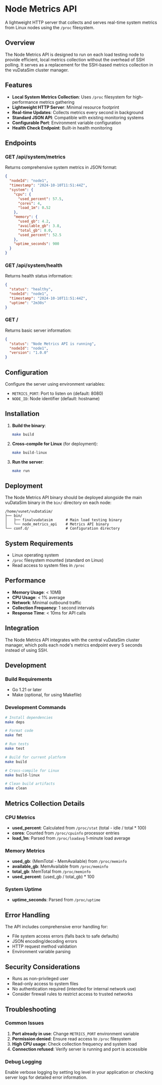 # Node Metrics API

A lightweight HTTP server that collects and serves real-time system metrics from Linux nodes using the `/proc` filesystem.

## Overview

The Node Metrics API is designed to run on each load testing node to provide efficient, local metrics collection without the overhead of SSH polling. It serves as a replacement for the SSH-based metrics collection in the vuDataSim cluster manager.

## Features

- **Local System Metrics Collection**: Uses `/proc` filesystem for high-performance metrics gathering
- **Lightweight HTTP Server**: Minimal resource footprint
- **Real-time Updates**: Collects metrics every second in background
- **Standard JSON API**: Compatible with existing monitoring systems
- **Configurable Port**: Environment variable configuration
- **Health Check Endpoint**: Built-in health monitoring

## Endpoints

### GET /api/system/metrics

Returns comprehensive system metrics in JSON format:

```json
{
  "nodeId": "node1",
  "timestamp": "2024-10-10T11:51:44Z",
  "system": {
    "cpu": {
      "used_percent": 57.5,
      "cores": 4,
      "load_1m": 0.52
    },
    "memory": {
      "used_gb": 4.2,
      "available_gb": 3.8,
      "total_gb": 8.0,
      "used_percent": 52.5
    },
    "uptime_seconds": 900
  }
}
```

### GET /api/system/health

Returns health status information:

```json
{
  "status": "healthy",
  "nodeId": "node1",
  "timestamp": "2024-10-10T11:51:44Z",
  "uptime": "2m30s"
}
```

### GET /

Returns basic server information:

```json
{
  "status": "Node Metrics API is running",
  "nodeId": "node1",
  "version": "1.0.0"
}
```

## Configuration

Configure the server using environment variables:

- `METRICS_PORT`: Port to listen on (default: 8080)
- `NODE_ID`: Node identifier (default: hostname)

## Installation

1. **Build the binary**:
   ```bash
   make build
   ```

2. **Cross-compile for Linux** (for deployment):
   ```bash
   make build-linux
   ```

3. **Run the server**:
   ```bash
   make run
   ```

## Deployment

The Node Metrics API binary should be deployed alongside the main vuDataSim binary in the `bin/` directory on each node:

```
/home/vunet/vuDataSim/
├── bin/
│   ├── finalvudatasim      # Main load testing binary
│   └── node_metrics_api    # Metrics API binary
└── conf.d/                 # Configuration directory
```

## System Requirements

- Linux operating system
- `/proc` filesystem mounted (standard on Linux)
- Read access to system files in `/proc`

## Performance

- **Memory Usage**: < 10MB
- **CPU Usage**: < 1% average
- **Network**: Minimal outbound traffic
- **Collection Frequency**: 1 second intervals
- **Response Time**: < 10ms for API calls

## Integration

The Node Metrics API integrates with the central vuDataSim cluster manager, which polls each node's metrics endpoint every 5 seconds instead of using SSH.

## Development

### Build Requirements

- Go 1.21 or later
- Make (optional, for using Makefile)

### Development Commands

```bash
# Install dependencies
make deps

# Format code
make fmt

# Run tests
make test

# Build for current platform
make build

# Cross-compile for Linux
make build-linux

# Clean build artifacts
make clean
```

## Metrics Collection Details

### CPU Metrics

- **used_percent**: Calculated from `/proc/stat` (total - idle / total * 100)
- **cores**: Counted from `/proc/cpuinfo` processor entries
- **load_1m**: Parsed from `/proc/loadavg` 1-minute load average

### Memory Metrics

- **used_gb**: (MemTotal - MemAvailable) from `/proc/meminfo`
- **available_gb**: MemAvailable from `/proc/meminfo`
- **total_gb**: MemTotal from `/proc/meminfo`
- **used_percent**: (used_gb / total_gb) * 100

### System Uptime

- **uptime_seconds**: Parsed from `/proc/uptime`

## Error Handling

The API includes comprehensive error handling for:

- File system access errors (falls back to safe defaults)
- JSON encoding/decoding errors
- HTTP request method validation
- Environment variable parsing

## Security Considerations

- Runs as non-privileged user
- Read-only access to system files
- No authentication required (intended for internal network use)
- Consider firewall rules to restrict access to trusted networks

## Troubleshooting

### Common Issues

1. **Port already in use**: Change `METRICS_PORT` environment variable
2. **Permission denied**: Ensure read access to `/proc` filesystem
3. **High CPU usage**: Check collection frequency and system load
4. **Connection refused**: Verify server is running and port is accessible

### Debug Logging

Enable verbose logging by setting log level in your application or checking server logs for detailed error information.